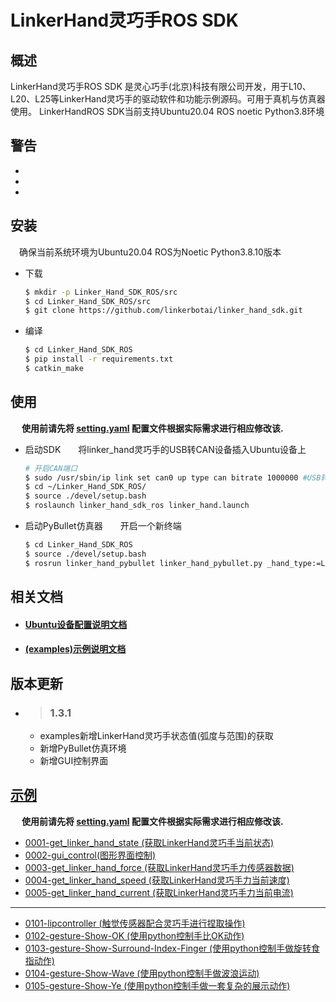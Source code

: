 # LinkerHand灵巧手ROS SDK

## 概述
LinkerHand灵巧手ROS SDK 是灵心巧手(北京)科技有限公司开发，用于L10、L20、L25等LinkerHand灵巧手的驱动软件和功能示例源码。可用于真机与仿真器使用。
LinkerHandROS SDK当前支持Ubuntu20.04 ROS noetic Python3.8环境

## 警告
- 
- 
- 

## 安装
&ensp;&ensp;确保当前系统环境为Ubuntu20.04 ROS为Noetic Python3.8.10版本
- 下载

  ```bash
  $ mkdir -p Linker_Hand_SDK_ROS/src
  $ cd Linker_Hand_SDK_ROS/src
  $ git clone https://github.com/linkerbotai/linker_hand_sdk.git
  ```

- 编译

  ```bash
  $ cd Linker_Hand_SDK_ROS
  $ pip install -r requirements.txt
  $ catkin_make
  ```

## 使用
&ensp;&ensp; __使用前请先将 [setting.yaml](linker_hand_sdk_ros/config/setting.yaml) 配置文件根据实际需求进行相应修改该.__

- 启动SDK&ensp;&ensp;&ensp;&ensp;将linker_hand灵巧手的USB转CAN设备插入Ubuntu设备上
    ```bash
    # 开启CAN端口
    $ sudo /usr/sbin/ip link set can0 up type can bitrate 1000000 #USB转CAN设备蓝色灯常亮状态
    $ cd ~/Linker_Hand_SDK_ROS/
    $ source ./devel/setup.bash
    $ roslaunch linker_hand_sdk_ros linker_hand.launch
    ```

- 启动PyBullet仿真器&ensp;&ensp;&ensp;&ensp;开启一个新终端
    ```bash
    $ cd Linker_Hand_SDK_ROS
    $ source ./devel/setup.bash
    $ rosrun linker_hand_pybullet linker_hand_pybullet.py _hand_type:=L20
    ```


## 相关文档
- #### [Ubuntu设备配置说明文档](doc/hardware_settings.md)
- #### [(examples)示例说明文档](examples/README_CN.md)


## 版本更新
- > ### 1.3.1
  - examples新增LinkerHand灵巧手状态值(弧度与范围)的获取
  - 新增PyBullet仿真环境
  - 新增GUI控制界面


## [示例](examples/)

&ensp;&ensp; __使用前请先将 [setting.yaml](linker_hand_sdk_ros/config/setting.yaml) 配置文件根据实际需求进行相应修改该.__

- [0001-get_linker_hand_state (获取LinkerHand灵巧手当前状态)](examples/README_CN.md#0001-获取linkerhand灵巧手当前状态状态数值包括范围值与弧度值)
- [0002-gui_control(图形界面控制)](examples/README_CN.md#0002-图形界面控制)
- [0003-get_linker_hand_force (获取LinkerHand灵巧手力传感器数据)](examples/README_CN.md#0003-获取LinkerHand灵巧手力传感器数据)
- [0004-get_linker_hand_speed (获取LinkerHand灵巧手力当前速度)](examples/README_CN.md#0004-获取LinkerHand灵巧手力当前速度)
- [0005-get_linker_hand_current (获取LinkerHand灵巧手力当前电流)](examples/README_CN.md#0005-获取LinkerHand灵巧手力当前电流)
---
- [0101-lipcontroller (触觉传感器配合灵巧手进行捏取操作)](examples/README_CN.md#0101-触觉传感器配合灵巧手进行捏取操作)
- [0102-gesture-Show-OK (使用python控制手比OK动作)](examples/README_CN.md#0102-使用python控制手比OK动作)
- [0103-gesture-Show-Surround-Index-Finger (使用python控制手做旋转食指动作)](examples/README_CN.md#0103-使用python控制手做旋转食指动作)
- [0104-gesture-Show-Wave (使用python控制手做波浪运动)](examples/README_CN.md#0104-使用python控制手做波浪运动)
- [0105-gesture-Show-Ye (使用python控制手做一套复杂的展示动作)](examples/README_CN.md#0105-使用python控制手做一套复杂的展示动作)

